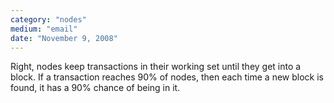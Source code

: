```yaml
---
category: "nodes"
medium: "email"
date: "November 9, 2008"
---
```

Right, nodes keep transactions in their working set until they get into a block. If a transaction reaches 90% of nodes, then each time a new block is found, it has a 90% chance of being in it.